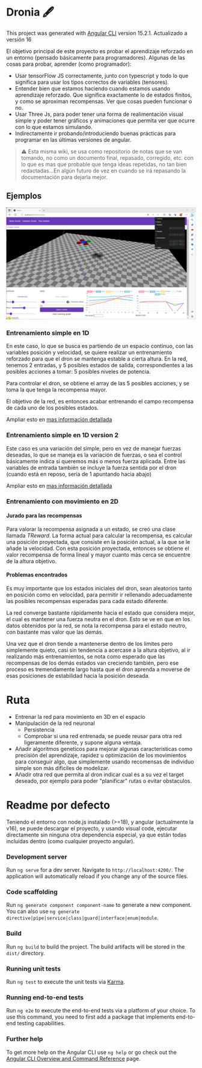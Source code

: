 # Dronia 🖋️

This project was generated with [Angular CLI](https://github.com/angular/angular-cli) version 15.2.1. Actualizado a versión 16

El objetivo principal de este proyecto es probar el aprendizaje reforzado en un entorno (pensado básicamente para programadores). Algunas de las cosas para probar, aprender (como programador):

* Usar tensorFlow JS correctamente, junto con typescript y todo lo que significa para usar los tipos correctos de variables (tensores).
* Entender bien que estamos haciendo cuando estamos usando aprendizaje reforzado. Que significa exactamente lo de estados finitos, y como se aproximan recompensas. Ver que cosas pueden funcionar o no.
* Usar Three Js, para poder tener una forma de realimentación visual simple y poder tener gráficos y animaciones que permita ver que ocurre con lo que estamos simulando.
* Indirectamente ir probando/introduciendo buenas prácticas para programar en las últimas versiones de angular.

> ⚠️ Esta misma wiki, se usa como repositorio de notas que se van tomando, no como un documento final, repasado, corregido, etc. con lo que es mas que probable que tenga ideas repetidas, no tan bien redactadas...En algún futuro de vez en cuando se irá repasando la documentación para dejarla mejor.



## Ejemplos


![Alt text](wiki/media/pantallazo1.png)

### Entrenamiento simple en 1D



En este caso, lo que se busca es partiendo de un espacio continuo, con las variables posición y velocidad, se quiere realizar un entrenamiento reforzado para que el dron se mantenga estable a cierta altura.
En la red, tenemos 2 entradas, y 5 posibles estados de salida, correspondientes a las posibles acciones a tomar: 5 posibles niveles de potencia.

Para controlar el dron, se obtiene el array de las 5 posibles acciones, y se toma la que tenga la recompensa mayor.

El objetivo de la red, es entonces acabar entrenando el campo recompensa de cada uno de los posibles estados.

Ampliar esto en [mas información detallada](./wiki/aproximacionPrimera.md)

### Entrenamiento simple en 1D version 2

Este caso es una variación del simple, pero en vez de manejar fuerzas deseadas, lo que se maneja es la variación de fuerzas, o sea el control básicamente indica si queremos más o menos fuerza aplicada. Entre las variables de entrada también se incluye la fuerza sentida por el dron (cuando está en reposo, sería de 1 apuntando hacia abajo)

Ampliar esto en [mas información detallada](./wiki/aproximacionPrimeraB.md)

### Entrenamiento con movimiento en 2D



#### Jurado para las recompensas

Para valorar la recompensa asignada a un estado, se creó una clase llamada *TReward*. La forma actual para calcular la recompensa, es calcular una posición proyectada, que consiste en la posición actual, a la que se le añade la velocidad. Con esta posición proyectada, entonces se obtiene el valor recompensa de forma lineal y mayor cuanto más cerca se encuentre de la altura objetivo.

#### Problemas encontrados

Es muy importante que los estados iniciales del dron, sean aleatorios tanto en posición como en velocidad, para permitir ir rellenando adecuadamente las posibles recompensas esperadas para cada estado diferente.

La red converge bastante rápidamente hacia el estado que considera mejor, el cual es mantener una fuerza neutra en el dron. Esto se ve en que en los datos obtenidos por la red, se nota la recompensa para el estado neutro, con bastante mas valor que las demás.

Una vez que el dron tiende a mantenerse dentro de los limites pero simplemente quieto, casi sin tendencia a acercase a la altura objetivo, al ir realizando más entrenamientos, se nota como esperado que las recompensas de los demás estados van creciendo también, pero ese proceso es tremendamente largo hasta que el dron aprenda a moverse de esas posiciones de estabilidad hacia la posición deseada.

# Ruta

* Entrenar la red para movimiento en 3D en el espacio
* Manipulación de la red neuronal
  * Persistencia
  * Comprobar si una red entrenada, se puede reusar para otra red ligeramente diferente, y supone alguna ventaja.
* Añadir algoritmos geneticos para mejorar algunas caracteristicas como precisión del aprendizaje, rapidez u optimización de los movimientos para conseguir algo, que simplemente usando recomensas de individuo simple son más dificiles de modelizar.
* Añadir otra red que permita al dron indicar cual es a su vez el target deseado, por ejemplo para poder "planificar" rutas o evitar obstaculos.



# Readme por defecto

Teniendo el entorno con node.js instalado (>=18), y angular (actualmente la v16), se puede descargar el proyecto, y usando visual code, ejecutar directamente sin ninguna otra dependencia especial, ya que están todas incluidas dentro (como cualquier proyecto angular).

### Development server

Run `ng serve` for a dev server. Navigate to `http://localhost:4200/`. The application will automatically reload if you change any of the source files.

### Code scaffolding

Run `ng generate component component-name` to generate a new component. You can also use `ng generate directive|pipe|service|class|guard|interface|enum|module`.

### Build

Run `ng build` to build the project. The build artifacts will be stored in the `dist/` directory.

### Running unit tests

Run `ng test` to execute the unit tests via [Karma](https://karma-runner.github.io).

### Running end-to-end tests

Run `ng e2e` to execute the end-to-end tests via a platform of your choice. To use this command, you need to first add a package that implements end-to-end testing capabilities.

### Further help

To get more help on the Angular CLI use `ng help` or go check out the [Angular CLI Overview and Command Reference](https://angular.io/cli) page.
